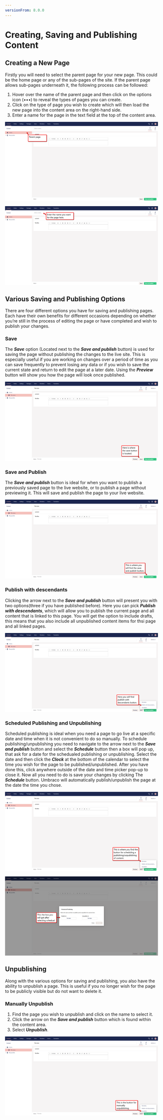 ```yaml
---
versionFrom: 8.0.0
---
```


# Creating, Saving and Publishing Content

## Creating a New Page

Firstly you will need to select the parent page for your new page. This could be the home page or any of the sub-pages of the site. If the parent page allows sub-pages underneath it, the following process can be followed:

1. Hover over the name of the parent page and then click on the options icon (•••) to reveal the types of pages you can create.
2. Click on the type of page you wish to create which will then load the new page into the content area on the right-hand side.
3. Enter a name for the page in the text field at the top of the content area. 

![This shows an arrow pointing at the home node in the section tree.](images/Parent-page.png)

![This shows an arrow pointing at Enter a name...](images/Enter-name.png)

## Various Saving and Publishing Options

There are four different options you have for saving and publishing pages. Each have their own benefits for different occasions depending on whether you’re still in the process of editing the page or have completed and wish to publish your changes.

### Save

The ***Save*** option (Located next to the ***Save and publish*** button) is used for saving the page without publishing the changes to the live site. This is especially useful if you are working on changes over a period of time as you can save frequently to prevent losing any data or if you wish to save the current state and return to edit the page at a later date. Using the ***Preview*** button will show you how the page will look once published.

![This shows an arrow pointing at The save button.](images/Save-button1.png)

### Save and Publish

The ***Save and publish*** button is ideal for when you want to publish a previously saved page to the live website, or to publish a page without previewing it. This will save and publish the page to your live website.

![This shows an arrow pointing at Save and publish.](images/Save-and-publish2.png)

### Publish with descendants

Clicking the arrow next to the ***Save and publish*** button will present you with two options(three if you have published before).
Here you can pick ***Publish with descendants***, which will allow you to publish the current page and all content that is linked to this page.
You will get the option to include drafts, this means that you also include all unpublished content items for thsi page and all linked pages.

![This shows an arrow pointing at Publish with descendants.](images/Publish-with-descendants2.png)

### Scheduled Publishing and Unpublishing

Scheduled publishing is ideal when you need a page to go live at a specific date and time when it is not convenient to do so manually. To schedule publishing/unpublishing you need to navigate to the arrow next to the ***Save and publish*** button and select the ***Schedule*** button then a box will pop up, that ask for a date for the schedualed publishing or unpublishing. Select the date and then click the ***Clock*** at the bottom of the calendar to select the time you wish for the page to be published/unpublished. After you have done this, click anywhere outside of the date and time picker pop-up to close it. Now all you need to do is save your changes by clicking The ***Schedule*** button.
Umbraco will automatically publish/unpublish the page at the date the time you chose.

![This shows an arrow pointing at Schedule Publishing.](images/Schedual-button2.png)

![This shows the box that allows you to pick the date and time for the schedualed publishing or unpublishing.](images/Schedualing-box2.png)

## Unpublishing

Along with the various options for saving and publishing, you also have the ability to unpublish a page. This is useful if you no longer wish for the page to be publicly visible but do not want to delete it.


### Manually Unpublish

1. Find the page you wish to unpublish and click on the name to select it.
2. Click the arrow on the ***Save and publish*** button which is found within the content area.
3. Select ***Unpublish***.

![This shows an arrow pointing at Unpublishing.](images/Manually-unpublishing.png)
